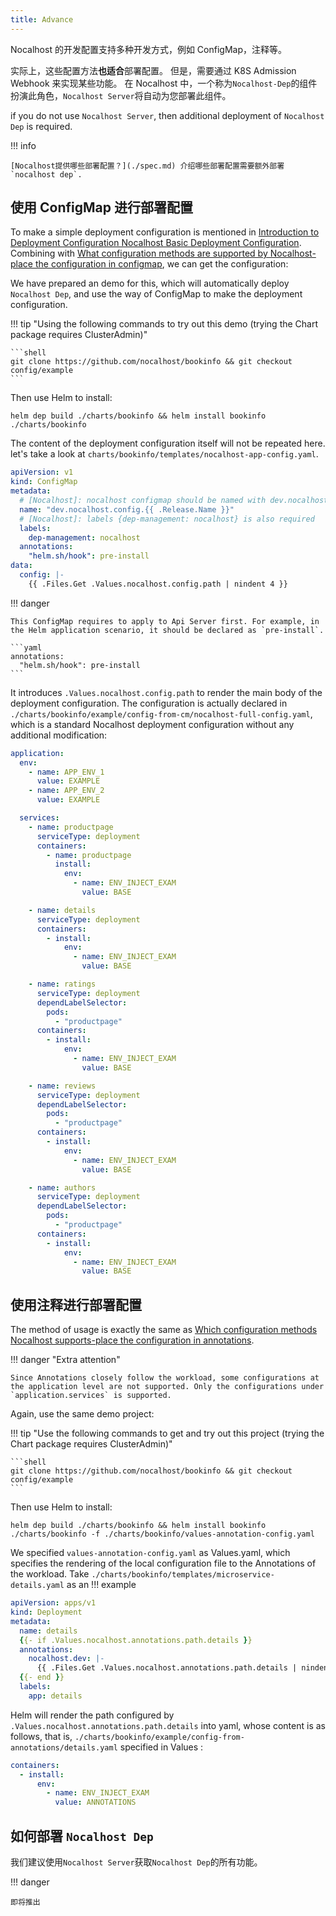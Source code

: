 ```yaml
---
title: Advance
---
```


Nocalhost 的开发配置支持多种开发方式，例如 ConfigMap，注释等。

实际上，这些配置方法**也适合**部署配置。
但是，需要通过 K8S Admission Webhook 来实现某些功能。
在 Nocalhost 中，一个称为`Nocalhost-Dep`的组件扮演此角色，`Nocalhost Server`将自动为您部署此组件。

if you do not use `Nocalhost Server`, then additional deployment of `Nocalhost Dep` is required.

!!! info

    [Nocalhost提供哪些部署配置？](./spec.md) 介绍哪些部署配置需要额外部署`nocalhost dep`.

## 使用 ConfigMap 进行部署配置

To make a simple deployment configuration is mentioned in [Introduction to Deployment Configuration Nocalhost Basic Deployment Configuration](./quickstart.md). Combining with [What configuration methods are supported by Nocalhost-place the configuration in configmap](../configure-en.md#configuration-in-configmap), we can get the configuration:

We have prepared an demo for this, which will automatically deploy `Nocalhost Dep`, and use the way of ConfigMap to make the deployment configuration.

!!! tip "Using the following commands to try out this demo (trying the Chart package requires ClusterAdmin)"

    ```shell
    git clone https://github.com/nocalhost/bookinfo && git checkout config/example
    ```

Then use Helm to install:

```shell
helm dep build ./charts/bookinfo && helm install bookinfo ./charts/bookinfo
```

The content of the deployment configuration itself will not be repeated here. let's take a look at `charts/bookinfo/templates/nocalhost-app-config.yaml`.

```yaml
apiVersion: v1
kind: ConfigMap
metadata:
  # [Nocalhost]: nocalhost configmap should be named with dev.nocalhost.config.${appName}
  name: "dev.nocalhost.config.{{ .Release.Name }}"
  # [Nocalhost]: labels {dep-management: nocalhost} is also required
  labels:
    dep-management: nocalhost
  annotations:
    "helm.sh/hook": pre-install
data:
  config: |-
    {{ .Files.Get .Values.nocalhost.config.path | nindent 4 }}
```

!!! danger

    This ConfigMap requires to apply to Api Server first. For example, in the Helm application scenario, it should be declared as `pre-install`.

    ```yaml
    annotations:
      "helm.sh/hook": pre-install
    ```

It introduces `.Values.nocalhost.config.path` to render the main body of the deployment configuration. The configuration is actually declared in `./charts/bookinfo/example/config-from-cm/nocalhost-full-config.yaml`, which is a standard Nocalhost deployment configuration without any additional modification:

```yaml
application:
  env:
    - name: APP_ENV_1
      value: EXAMPLE
    - name: APP_ENV_2
      value: EXAMPLE

  services:
    - name: productpage
      serviceType: deployment
      containers:
        - name: productpage
          install:
            env:
              - name: ENV_INJECT_EXAM
                value: BASE

    - name: details
      serviceType: deployment
      containers:
        - install:
            env:
              - name: ENV_INJECT_EXAM
                value: BASE

    - name: ratings
      serviceType: deployment
      dependLabelSelector:
        pods:
          - "productpage"
      containers:
        - install:
            env:
              - name: ENV_INJECT_EXAM
                value: BASE

    - name: reviews
      serviceType: deployment
      dependLabelSelector:
        pods:
          - "productpage"
      containers:
        - install:
            env:
              - name: ENV_INJECT_EXAM
                value: BASE

    - name: authors
      serviceType: deployment
      dependLabelSelector:
        pods:
          - "productpage"
      containers:
        - install:
            env:
              - name: ENV_INJECT_EXAM
                value: BASE
```

## 使用注释进行部署配置

The method of usage is exactly the same as [Which configuration methods Nocalhost supports-place the configuration in annotations](../configure-en.md#configuration-in-annotations).

!!! danger "Extra attention"

    Since Annotations closely follow the workload, some configurations at the application level are not supported. Only the configurations under `application.services` is supported.

Again, use the same demo project:

!!! tip "Use the following commands to get and try out this project (trying the Chart package requires ClusterAdmin)"

    ```shell
    git clone https://github.com/nocalhost/bookinfo && git checkout config/example
    ```

Then use Helm to install:

```shell
helm dep build ./charts/bookinfo && helm install bookinfo ./charts/bookinfo -f ./charts/bookinfo/values-annotation-config.yaml
```

We specified `values-annotation-config.yaml` as Values.yaml, which specifies the rendering of the local configuration file to the Annotations of the workload. Take `./charts/bookinfo/templates/microservice-details.yaml` as an !!! example

```yaml
apiVersion: apps/v1
kind: Deployment
metadata:
  name: details
  {{- if .Values.nocalhost.annotations.path.details }}
  annotations:
    nocalhost.dev: |-
      {{ .Files.Get .Values.nocalhost.annotations.path.details | nindent 6 }}
  {{- end }}
  labels:
    app: details
```

Helm will render the path configured by `.Values.nocalhost.annotations.path.details` into yaml, whose content is as follows, that is, `./charts/bookinfo/example/config-from-annotations/details.yaml` specified in Values :

```yaml
containers:
  - install:
      env:
        - name: ENV_INJECT_EXAM
          value: ANNOTATIONS
```

## 如何部署 `Nocalhost Dep`

我们建议使用`Nocalhost Server`获取`Nocalhost Dep`的所有功能。

!!! danger

    即将推出
